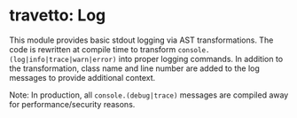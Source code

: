 travetto: Log
===

This module provides basic stdout logging via AST transformations. The code is rewritten at compile time to transform
`console.(log|info|trace|warn|error)` into proper logging commands.  In addition to the transformation, class name and line number are added to the log messages to provide additional context.

Note: In production, all `console.(debug|trace)` messages are compiled away for performance/security reasons.